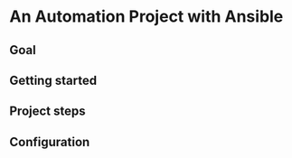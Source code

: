 # An Automation Project with Ansible

## Goal

## Getting started

## Project steps

## Configuration

